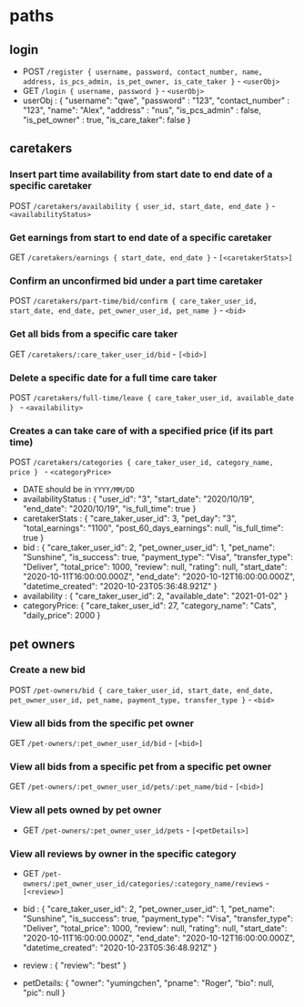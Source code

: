 # paths
## login
- POST `/register { username, password, contact_number, name, address, is_pcs_admin, is_pet_owner, is_cate_taker }` - `<userObj>`
- GET `/login { username, password }` - `<userObj>`
- userObj : { "username": "qwe", 
    "password" : "123", 
    "contact_number" : "123", 
    "name": "Alex", 
    "address" : "nus", 
    "is_pcs_admin" : false, 
    "is_pet_owner" : true,
    "is_care_taker": false 
}

## caretakers
### Insert part time availability from start date to end date of a specific caretaker
POST `/caretakers/availability { user_id, start_date, end_date }` - `<availabilityStatus>`
### Get earnings from start to end date of a specific caretaker
GET `/caretakers/earnings { start_date, end_date }` - `[<caretakerStats>]`
### Confirm an unconfirmed bid under a part time caretaker
POST `/caretakers/part-time/bid/confirm { care_taker_user_id, start_date, end_date, pet_owner_user_id, pet_name }` - `<bid>`
### Get all bids from a specific care taker
GET `/caretakers/:care_taker_user_id/bid` - `[<bid>]`
### Delete a specific date for a full time care taker
POST `/caretakers/full-time/leave { care_taker_user_id, available_date } ` - `<availability>`
### Creates a can take care of with a specified price (if its part time)
 POST `/caretakers/categories { care_taker_user_id, category_name, price } ` - `<categoryPrice>`
- DATE should be in `YYYY/MM/DD`
- availabilityStatus : {
    "user_id": "3",
    "start_date": "2020/10/19",
    "end_date": "2020/10/19",
    "is_full_time": true
}
- caretakerStats : {
    "care_taker_user_id": 3,
    "pet_day": "3",
    "total_earnings": "1100",
    "post_60_days_earnings": null,
    "is_full_time": true
}
- bid : {
    "care_taker_user_id": 2,
    "pet_owner_user_id": 1,
    "pet_name": "Sunshine",
    "is_success": true,
    "payment_type": "Visa",
    "transfer_type": "Deliver",
    "total_price": 1000,
    "review": null,
    "rating": null,
    "start_date": "2020-10-11T16:00:00.000Z",
    "end_date": "2020-10-12T16:00:00.000Z",
    "datetime_created": "2020-10-23T05:36:48.921Z"
}
- availability : {
    "care_taker_user_id": 2,
    "available_date": "2021-01-02"
}
- categoryPrice: {
        "care_taker_user_id": 27,
        "category_name": "Cats",
        "daily_price": 2000
}

## pet owners
### Create a new bid
POST `/pet-owners/bid { care_taker_user_id, start_date, end_date, pet_owner_user_id, pet_name, payment_type, transfer_type }` - `<bid>`
### View all bids from the specific pet owner
GET `/pet-owners/:pet_owner_user_id/bid` - `[<bid>]`
### View all bids from a specific pet from a specific pet owner
GET `/pet-owners/:pet_owner_user_id/pets/:pet_name/bid` - `[<bid>]`
### View all pets owned by pet owner
- GET `/pet-owners/:pet_owner_user_id/pets` - `[<petDetails>]`
### View all reviews by owner in the specific category 
- GET `/pet-owners/:pet_owner_user_id/categories/:category_name/reviews` - `[<review>]`


- bid : {
    "care_taker_user_id": 2,
    "pet_owner_user_id": 1,
    "pet_name": "Sunshine",
    "is_success": true,
    "payment_type": "Visa",
    "transfer_type": "Deliver",
    "total_price": 1000,
    "review": null,
    "rating": null,
    "start_date": "2020-10-11T16:00:00.000Z",
    "end_date": "2020-10-12T16:00:00.000Z",
    "datetime_created": "2020-10-23T05:36:48.921Z"
}
- review : {
        "review": "best"
    }
- petDetails: {
        "owner": "yumingchen",
        "pname": "Roger",
        "bio": null,
        "pic": null
    }

